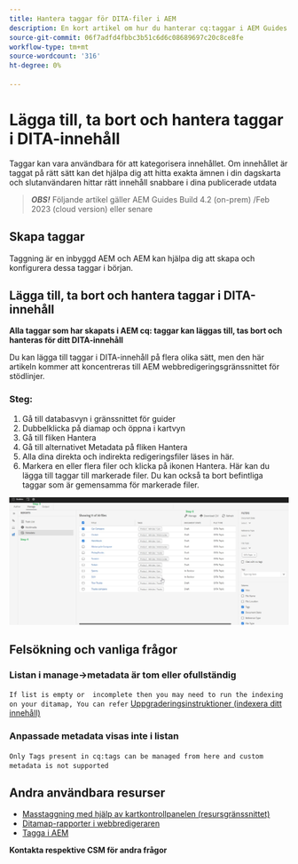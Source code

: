 ```yaml
---
title: Hantera taggar för DITA-filer i AEM
description: En kort artikel om hur du hanterar cq:taggar i AEM Guides
source-git-commit: 06f7adfd4fbbc3b51c6d6c08689697c20c8ce8fe
workflow-type: tm+mt
source-wordcount: '316'
ht-degree: 0%

---
```



# Lägga till, ta bort och hantera taggar i DITA-innehåll

Taggar kan vara användbara för att kategorisera innehållet. Om innehållet är taggat på rätt sätt kan det hjälpa dig att hitta exakta ämnen i din dagskarta och slutanvändaren hittar rätt innehåll snabbare i dina publicerade utdata

> **_OBS!_**  Följande artikel gäller AEM Guides Build 4.2 (on-prem) /Feb 2023 (cloud version) eller senare


## Skapa taggar

Taggning är en inbyggd AEM och AEM kan hjälpa dig att skapa och konfigurera dessa taggar i början.


## Lägga till, ta bort och hantera taggar i DITA-innehåll

**Alla taggar som har skapats i AEM cq: taggar kan läggas till, tas bort och hanteras för ditt DITA-innehåll**

Du kan lägga till taggar i DITA-innehåll på flera olika sätt, men den här artikeln kommer att koncentreras till AEM webbredigeringsgränssnittet för stödlinjer.

### Steg:

1. Gå till databasvyn i gränssnittet för guider
2. Dubbelklicka på diamap och öppna i kartvyn
3. Gå till fliken Hantera
4. Gå till alternativet Metadata på fliken Hantera
5. Alla dina direkta och indirekta redigeringsfiler läses in här.
6. Markera en eller flera filer och klicka på ikonen Hantera. Här kan du lägga till taggar till markerade filer.
Du kan också ta bort befintliga taggar som är gemensamma för markerade filer.

<img title="Hantera taggar i AEM " alt="Hantera taggar i DITA " src="ManageTags.jpg">

## Felsökning och vanliga frågor

### Listan i manage->metadata är tom eller ofullständig

`If list is empty or  incomplete then you may need to run the indexing on your ditamap, You can refer` [Uppgraderingsinstruktioner (indexera ditt innehåll)](https://experienceleague.adobe.com/docs/experience-manager-guides-learn/tutorials/install-guide/on-prem-ig/download-install-upgrade-aemg/upgrade-xml-documentation.html?lang=en#steps-to-index-the-existing-content-to-use-the-new-find-and-replace%3A)

### Anpassade metadata visas inte i listan

`Only Tags present in cq:tags can be managed from here and custom metadata is not supported`




## Andra användbara resurser

- [Masstaggning med hjälp av kartkontrollpanelen (resursgränssnittet)](https://experienceleague.adobe.com/docs/experience-manager-guides-learn/tutorials/user-guide/manaege-metadata/map-editor-bulk-tagging.html?lang=en)
- [Ditamap-rapporter i webbredigeraren](https://experienceleague.adobe.com/docs/experience-manager-guides-learn/tutorials/user-guide/reports-aem-guide/reports-web-editor.html?lang=en)
- [Tagga i AEM](https://experienceleague.adobe.com/docs/experience-manager-learn/assets/configuring/tagging.html?lang=en)


**Kontakta respektive CSM för andra frågor**

